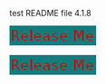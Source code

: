 
test README file 4.1.8

[![Release](ReleaseButton.png)](http://rawgit.com/nhardman/myrepo/develop/releaseprocess.html)

[![Release](ReleaseButton.png)](https://openwhisk.eu-gb.bluemix.net/api/v1/web/nhardman%40uk.ibm.com_dev/default/gh.json)


